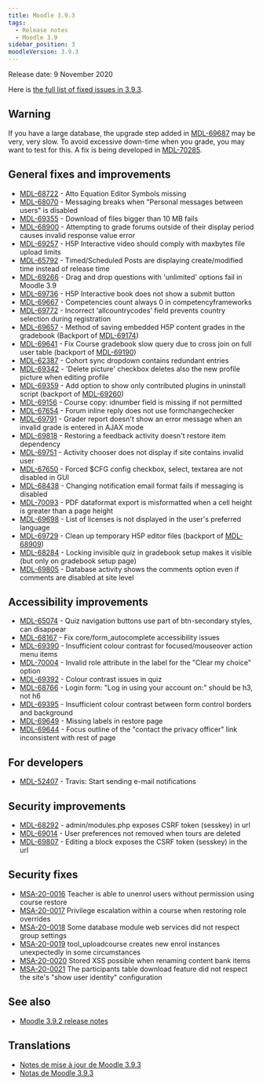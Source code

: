 ```yaml
---
title: Moodle 3.9.3
tags:
  - Release notes
  - Moodle 3.9
sidebar_position: 3
moodleVersion: 3.9.3
---
```

Release date: 9 November 2020

Here is [the full list of fixed issues in 3.9.3](https://tracker.moodle.org/secure/IssueNavigator!executeAdvanced.jspa?jqlQuery=project+%3D+mdl+AND+resolution+%3D+fixed+AND+fixVersion+in+%28%223.9.3%22%29+ORDER+BY+priority+DESC&runQuery=true&clear=true).

## Warning

If you have a large database, the upgrade step added in [MDL-69687](https://tracker.moodle.org/browse/MDL-69687) may be very, very slow. To avoid excessive down-time when you grade, you may want to test for this. A fix is being developed in [MDL-70285](https://tracker.moodle.org/browse/MDL-70285).

## General fixes and improvements

- [MDL-68722](https://tracker.moodle.org/browse/MDL-68722) - Atto Equation Editor Symbols missing
- [MDL-68070](https://tracker.moodle.org/browse/MDL-68070) - Messaging breaks when "Personal messages between users" is disabled
- [MDL-69355](https://tracker.moodle.org/browse/MDL-69355) - Download of files bigger than 10 MB fails
- [MDL-68900](https://tracker.moodle.org/browse/MDL-68900) - Attempting to grade forums outside of their display period causes invalid response value error
- [MDL-69257](https://tracker.moodle.org/browse/MDL-69257) - H5P Interactive video should comply with maxbytes file upload limits
- [MDL-65792](https://tracker.moodle.org/browse/MDL-65792) - Timed/Scheduled Posts are displaying create/modified time instead of release time
- [MDL-69266](https://tracker.moodle.org/browse/MDL-69266) - Drag and drop questions with 'unlimited' options fail in Moodle 3.9
- [MDL-69736](https://tracker.moodle.org/browse/MDL-69736) - H5P Interactive book does not show a submit button
- [MDL-69667](https://tracker.moodle.org/browse/MDL-69667) - Competencies count always 0 in competencyframeworks
- [MDL-69772](https://tracker.moodle.org/browse/MDL-69772) - Incorrect 'allcountrycodes' field prevents country selection during registration
- [MDL-69657](https://tracker.moodle.org/browse/MDL-69657) - Method of saving embedded H5P content grades in the gradebook (Backport of [MDL-69174](https://tracker.moodle.org/browse/MDL-69174))
- [MDL-69641](https://tracker.moodle.org/browse/MDL-69641) - Fix Course gradebook slow query due to cross join on full user table (backport of [MDL-69190](https://tracker.moodle.org/browse/MDL-69190))
- [MDL-62387](https://tracker.moodle.org/browse/MDL-62387) - Cohort sync dropdown contains redundant entries
- [MDL-69342](https://tracker.moodle.org/browse/MDL-69342) - 'Delete picture' checkbox deletes also the new profile picture when editing profile
- [MDL-69359](https://tracker.moodle.org/browse/MDL-69359) - Add option to show only contributed plugins in uninstall script (backport of [MDL-69260](https://tracker.moodle.org/browse/MDL-69260))
- [MDL-69156](https://tracker.moodle.org/browse/MDL-69156) - Course copy: idnumber field is missing if not permitted
- [MDL-67654](https://tracker.moodle.org/browse/MDL-67654) - Forum inline reply does not use formchangechecker
- [MDL-69791](https://tracker.moodle.org/browse/MDL-69791) - Grader report doesn't show an error message when an invalid grade is entered in AJAX mode
- [MDL-69818](https://tracker.moodle.org/browse/MDL-69818) - Restoring a feedback activity doesn't restore item dependency
- [MDL-69751](https://tracker.moodle.org/browse/MDL-69751) - Activity chooser does not display if site contains invalid user
- [MDL-67650](https://tracker.moodle.org/browse/MDL-67650) - Forced $CFG config checkbox, select, textarea are not disabled in GUI
- [MDL-68438](https://tracker.moodle.org/browse/MDL-68438) - Changing notification email format fails if messaging is disabled
- [MDL-70093](https://tracker.moodle.org/browse/MDL-70093) - PDF dataformat export is misformatted when a cell height is greater than a page height
- [MDL-69698](https://tracker.moodle.org/browse/MDL-69698) - List of licenses is not displayed in the user's  preferred language
- [MDL-69729](https://tracker.moodle.org/browse/MDL-69729) - Clean up temporary H5P editor files (backport of [MDL-68909](https://tracker.moodle.org/browse/MDL-68909))
- [MDL-68284](https://tracker.moodle.org/browse/MDL-68284) - Locking invisible quiz in gradebook setup makes it visible (but only on gradebook setup page)
- [MDL-69805](https://tracker.moodle.org/browse/MDL-69805) - Database activity shows the comments option even if comments are disabled at site level

## Accessibility improvements

- [MDL-65074](https://tracker.moodle.org/browse/MDL-65074) - Quiz navigation buttons use part of btn-secondary styles, can disappear
- [MDL-68167](https://tracker.moodle.org/browse/MDL-68167) - Fix core/form_autocomplete accessibility issues
- [MDL-69390](https://tracker.moodle.org/browse/MDL-69390) - Insufficient colour contrast for focused/mouseover action menu items
- [MDL-70004](https://tracker.moodle.org/browse/MDL-70004) - Invalid role attribute in the label for the "Clear my choice" option
- [MDL-69392](https://tracker.moodle.org/browse/MDL-69392) - Colour contrast issues in quiz
- [MDL-68766](https://tracker.moodle.org/browse/MDL-68766) - Login form: "Log in using your account on:" should be h3, not h6
- [MDL-69395](https://tracker.moodle.org/browse/MDL-69395) - Insufficient colour contrast between form control borders and background
- [MDL-69649](https://tracker.moodle.org/browse/MDL-69649) - Missing labels in restore page
- [MDL-69644](https://tracker.moodle.org/browse/MDL-69644) - Focus outline of the "contact the privacy officer" link inconsistent with rest of page

## For developers

- [MDL-52407](https://tracker.moodle.org/browse/MDL-52407) - Travis: Start sending e-mail notifications

## Security improvements

- [MDL-68292](https://tracker.moodle.org/browse/MDL-68292) - admin/modules.php exposes CSRF token (sesskey) in url
- [MDL-69014](https://tracker.moodle.org/browse/MDL-69014) - User preferences not removed when tours are deleted
- [MDL-69807](https://tracker.moodle.org/browse/MDL-69807) - Editing a block exposes the CSRF token (sesskey) in the url

## Security fixes

- [MSA-20-0016](https://moodle.org/mod/forum/discuss.php?d=413935) Teacher is able to unenrol users without permission using course restore
- [MSA-20-0017](https://moodle.org/mod/forum/discuss.php?d=413936) Privilege escalation within a course when restoring role overrides
- [MSA-20-0018](https://moodle.org/mod/forum/discuss.php?d=413938) Some database module web services did not respect group settings
- [MSA-20-0019](https://moodle.org/mod/forum/discuss.php?d=413939) tool_uploadcourse creates new enrol instances unexpectedly in some circumstances
- [MSA-20-0020](https://moodle.org/mod/forum/discuss.php?d=413940) Stored XSS possible when renaming content bank items
- [MSA-20-0021](https://moodle.org/mod/forum/discuss.php?d=413941) The participants table download feature did not respect the site's "show user identity" configuration

## See also

- [Moodle 3.9.2 release notes](/general/releases/3.9/3.9.2)

## Translations

- [Notes de mise à jour de Moodle 3.9.3](https://docs.moodle.org/fr/Notes_de_mise_à_jour_de_Moodle_3.9.3)
- [Notas de Moodle 3.9.3](https://docs.moodle.org/es/Notas_de_Moodle_3.9.3)
